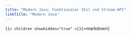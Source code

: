 ```yaml
---
title: "Modern Java: Funktionaler Stil und Stream-API"
linkTitle: "Modern Java"
---
```



`{{< children showhidden="true" >}}`{=markdown}

